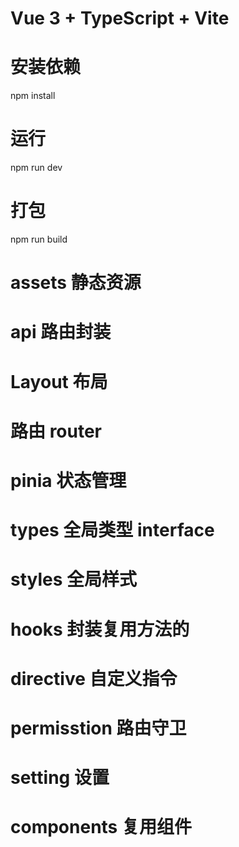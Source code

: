 # Vue 3 + TypeScript + Vite

# 安装依赖
npm install
# 运行
npm run dev

# 打包
npm run build

# assets 静态资源

# api 路由封装 

# Layout 布局

# 路由  router 

# pinia 状态管理 

# types 全局类型 interface
# styles 全局样式  

# hooks 封装复用方法的

# directive 自定义指令

# permisstion 路由守卫

# setting 设置

# components 复用组件





